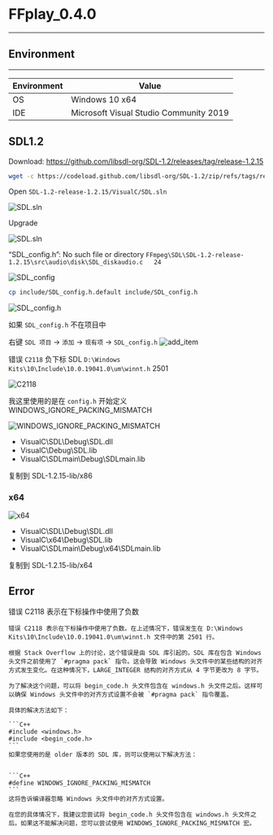 # FFplay_0.4.0
---

## Environment

------
Environment | Value
-|-
OS | Windows 10 x64
IDE | Microsoft Visual Studio Community 2019

## SDL1.2

Download: <https://github.com/libsdl-org/SDL-1.2/releases/tag/release-1.2.15>

```bash
wget -c https://codeload.github.com/libsdl-org/SDL-1.2/zip/refs/tags/release-1.2.15
```

Open `SDL-1.2-release-1.2.15/VisualC/SDL.sln`

![SDL.sln](Screenshot/SDL.png)

Upgrade

![SDL.sln](Screenshot/SDL_VS2019.png)

“SDL_config.h”: No such file or directory
`FFmpeg\SDL\SDL-1.2-release-1.2.15\src\audio\disk\SDL_diskaudio.c	24`	

![SDL_config](Screenshot/SDL_config.png)

```bash
cp include/SDL_config.h.default include/SDL_config.h
```

![SDL_config.h](Screenshot/SDL_config.h.png)

如果 `SDL_config.h` 不在项目中

右键 `SDL 项目` -> `添加` -> `现有项` -> `SDL_config.h`
![add_item](Screenshot/add_item.png)

错误	`C2118`	负下标	SDL	`D:\Windows Kits\10\Include\10.0.19041.0\um\winnt.h`	2501	

![C2118](Screenshot/C2118_index.png)

我这里使用的是在 `config.h` 开始定义 WINDOWS_IGNORE_PACKING_MISMATCH

![WINDOWS_IGNORE_PACKING_MISMATCH](Screenshot/WINDOWS_IGNORE_PACKING_MISMATCH.png)

* VisualC\SDL\Debug\SDL.dll
* VisualC\Debug\SDL.lib
* VisualC\SDLmain\Debug\SDLmain.lib

复制到 SDL-1.2.15-lib/x86

### x64

![x64](Screenshot/x64.png)

* VisualC\SDL\Debug\SDL.dll
* VisualC\x64\Debug\SDL.lib
* VisualC\SDLmain\Debug\x64\SDLmain.lib

复制到 SDL-1.2.15-lib/x64

## Error

错误 C2118 表示在下标操作中使用了负数

    错误 C2118 表示在下标操作中使用了负数。在上述情况下，错误发生在 D:\Windows Kits\10\Include\10.0.19041.0\um\winnt.h 文件中的第 2501 行。

    根据 Stack Overflow 上的讨论，这个错误是由 SDL 库引起的。SDL 库在包含 Windows 头文件之前使用了 `#pragma pack` 指令。这会导致 Windows 头文件中的某些结构的对齐方式发生变化。在这种情况下，LARGE_INTEGER 结构的对齐方式从 4 字节更改为 8 字节。

    为了解决这个问题，可以将 begin_code.h 头文件包含在 windows.h 头文件之后。这样可以确保 Windows 头文件中的对齐方式设置不会被 `#pragma pack` 指令覆盖。

    具体的解决方法如下：

    ```C++
    #include <windows.h>
    #include <begin_code.h>
    ```
    如果您使用的是 older 版本的 SDL 库，则可以使用以下解决方法：


    ```C++
    #define WINDOWS_IGNORE_PACKING_MISMATCH
    ```
    这将告诉编译器忽略 Windows 头文件中的对齐方式设置。

    在您的具体情况下，我建议您尝试将 begin_code.h 头文件包含在 windows.h 头文件之后。如果这不能解决问题，您可以尝试使用 WINDOWS_IGNORE_PACKING_MISMATCH 宏。